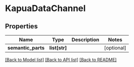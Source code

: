 # KapuaDataChannel

## Properties
Name | Type | Description | Notes
------------ | ------------- | ------------- | -------------
**semantic_parts** | **list[str]** |  | [optional] 

[[Back to Model list]](../README.md#documentation-for-models) [[Back to API list]](../README.md#documentation-for-api-endpoints) [[Back to README]](../README.md)


